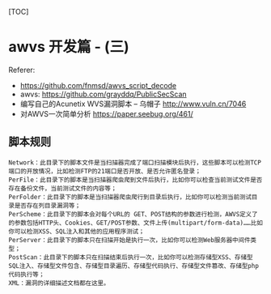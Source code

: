 [TOC]

# awvs 开发篇 - (三)

Referer: 
- https://github.com/fnmsd/awvs_script_decode
- awvs: https://github.com/grayddq/PublicSecScan
- 编写自己的Acunetix WVS漏洞脚本 – 乌帽子 http://www.vuln.cn/7046
- 对AWVS一次简单分析 https://paper.seebug.org/461/

## 脚本规则
```
Network：此目录下的脚本文件是当扫描器完成了端口扫描模块后执行，这些脚本可以检测TCP端口的开放情况，比如检测FTP的21端口是否开放、是否允许匿名登录； 
PerFile：此目录下的脚本是当扫描器爬虫爬到文件后执行，比如你可以检查当前测试文件是否存在备份文件，当前测试文件的内容等； 
PerFolder：此目录下的脚本是当扫描器爬虫爬行到目录后执行，比如你可以检测当前测试目录是否存在列目录漏洞等； 
PerScheme：此目录下的脚本会对每个URL的 GET、POST结构的参数进行检测，AWVS定义了的参数包括HTTP头、Cookies、GET/POST参数、文件上传(multipart/form-data)……比如你可以检测XSS、SQL注入和其他的应用程序测试； 
PerServer：此目录下的脚本只在扫描开始是执行一次，比如你可以检测Web服务器中间件类型； 
PostScan：此目录下的脚本只在扫描结束后执行一次，比如你可以检测存储型XSS、存储型SQL注入、存储型文件包含、存储型目录遍历、存储型代码执行、存储型文件篡改、存储型php代码执行等； 
XML：漏洞的详细描述文档都在这里。 
```